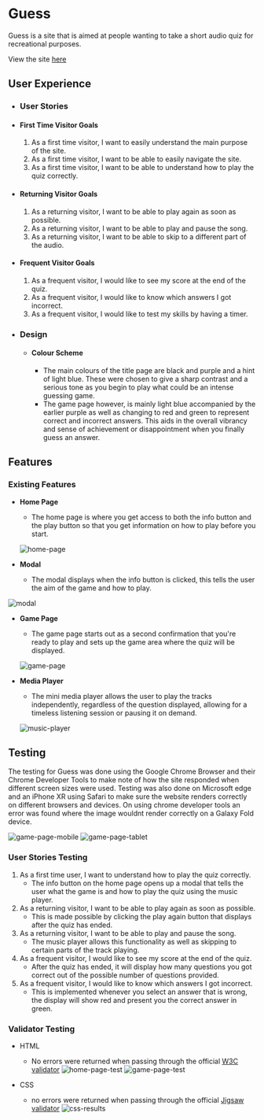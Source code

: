 # Guess

Guess is a site that is aimed at people wanting to take a short audio quiz for recreational purposes.

View the site [here](https://travyssm.github.io/Guess/)

## User Experience 

- ### User Stories

- #### First Time Visitor Goals

    1. As a first time visitor, I want to easily understand the main purpose of the site.
    2. As a first time visitor, I want to be able to easily navigate the site.
    3. As a first time visitor, I want to be able to understand how to play the quiz correctly.

- #### Returning Visitor Goals

    1. As a returning visitor, I want to be able to play again as soon as possible.
    2. As a returning visitor, I want to be able to play and pause the song.
    3. As a returning visitor, I want to be able to skip to a different part of the audio.

- #### Frequent Visitor Goals

    1. As a frequent visitor, I would like to see my score at the end of the quiz.
    2. As a frequent visitor, I would like to know which answers I got incorrect.
    3. As a frequent visitor, I would like to test my skills by having a timer.

- ### Design
    - #### Colour Scheme
        - The main colours of the title page are black and purple and a hint of light blue. These were chosen to give a sharp contrast and a serious tone as you begin to play what could be an intense guessing game.
        - The game page however, is mainly light blue accompanied by the earlier purple as well as changing to red and green to represent correct and incorrect answers. This aids in the overall vibrancy and sense of achievement or disappointment when you finally guess an answer.

## Features
### Existing Features

- __Home Page__
    - The home page is where you get access to both the info button and the play button so that you get information on how to play before you start.

    ![home-page](docs/home-page.png)

- __Modal__

    - The modal displays when the info button is clicked, this tells the user the aim of the game and how to play.

![modal](docs/modal.png)

- __Game Page__
    - The game page starts out as a second confirmation that you're ready to play and sets up the game area where the quiz will be displayed.

    ![game-page](docs/game-page.png)

- __Media Player__
    - The mini media player allows the user to play the tracks independently, regardless of the question displayed, allowing for a timeless listening session or pausing it on demand.

    ![music-player](docs/music-player.png)

## Testing 

The testing for Guess was done using the Google Chrome Browser and their Chrome Developer Tools to make note of how the site responded when different screen sizes were used. Testing was also done on Microsoft edge and an iPhone XR using Safari to make sure the website renders correctly on different browsers and devices. On using chrome developer tools an error was found where the image wouldnt render correctly on a Galaxy Fold device.

![game-page-mobile](docs/game-page-mobile.png) ![game-page-tablet](docs/game-page-tablet.png)

### User Stories Testing

1. As a first time user, I want to understand how to play the quiz correctly.
    * The info button on the home page opens up a modal that tells the user what the game is and how to play the quiz using the music player.
2. As a returning visitor, I want to be able to play again as soon as possible.
    * This is made possible by clicking the play again button that displays after the quiz has ended.
3. As a returning visitor, I want to be able to play and pause the song.
    * The music player allows this functionality as well as skipping to certain parts of the track playing.
4. As a frequent visitor, I would like to see my score at the end of the quiz.
    * After the quiz has ended, it will display how many questions you got correct out of the possible number of questions provided.
5. As a frequent visitor, I would like to know which answers I got incorrect.
    * This is implemented whenever you select an answer that is wrong, the display will show red and present you the correct answer in green.

### Validator Testing

- HTML
    - No errors were returned when passing through the official [W3C validator](https://validator.w3.org/)
    ![home-page-test](docs/home-page-test.png) ![game-page-test](docs/game-page-test.png)

- CSS 
    - no errors were returned when passing through the official [Jigsaw validator](https://jigsaw.w3.org/css-validator/)
    ![css-results](docs/css-results.png)